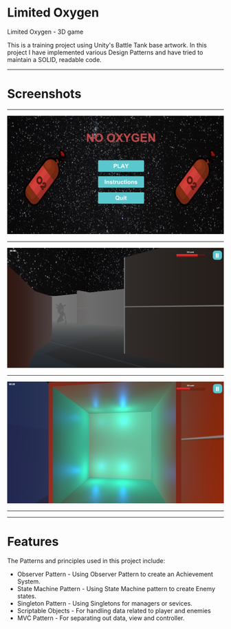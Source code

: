 # Limited Oxygen
Limited Oxygen - 3D game

This is a training project using Unity's Battle Tank base artwork. In this project I have implemented various Design Patterns and have tried to maintain a SOLID, readable code.
___
# Screenshots
___
![screenshot](/Screenshots/ox1.png)
___
![screenshot](/Screenshots/ox2.png)
___
![screenshot](/Screenshots/ox3.png)
___
___
# Features
The Patterns and principles used in this project include:
* Observer Pattern - Using Observer Pattern to create an Achievement System.
* State Machine Pattern - Using State Machine pattern to create Enemy states.
* Singleton Pattern - Using Singletons for managers or sevices.
* Scriptable Objects - For handling data related to player and enemies
* MVC Pattern - For separating out data, view and controller.

